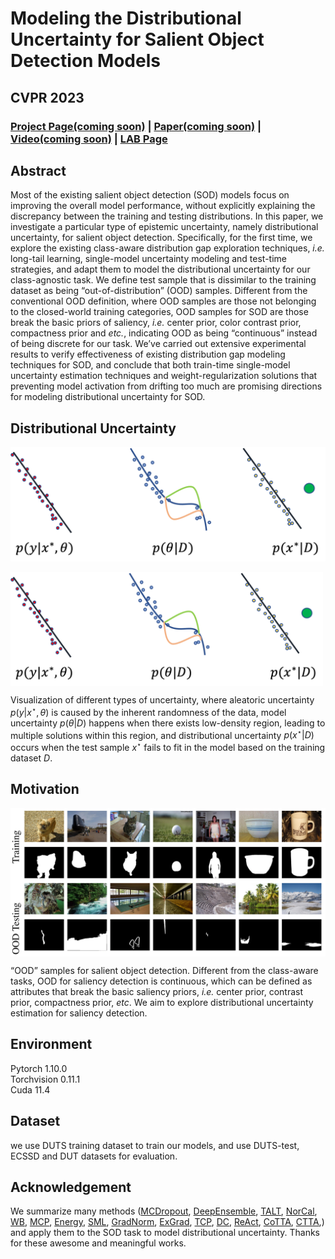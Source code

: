 # Modeling the Distributional Uncertainty for Salient Object Detection Models
## CVPR 2023

### [Project Page(coming soon)](https://npucvr.github.io/Distributional_uncertainty_SOD) | [Paper(coming soon)](https://github.com/txynwpu/Distributional_uncertainty_SOD) | [Video(coming soon)](https://github.com/txynwpu/Distributional_uncertainty_SOD) | [LAB Page](http://npu-cvr.cn/)

## Abstract
Most of the existing salient object detection (SOD) models focus on improving the overall model performance, without explicitly explaining the discrepancy between the training and testing distributions. In this paper, we investigate a particular type of epistemic uncertainty, namely distributional uncertainty, for salient object detection. Specifically, for the first time, we explore the existing class-aware distribution gap exploration techniques, _i.e._ long-tail learning, single-model uncertainty modeling and test-time strategies, and adapt them to model the distributional uncertainty for our class-agnostic task. We define test sample that is dissimilar to the training dataset as being “out-of-distribution” (OOD) samples. Different from the conventional OOD definition, where OOD samples are those not belonging to the closed-world training categories, OOD samples for SOD are those break the basic priors of saliency, _i.e._ center prior, color contrast prior, compactness prior and _etc._, indicating OOD as being “continuous” instead of being discrete for our task. We’ve carried out extensive experimental results to verify effectiveness of existing distribution gap modeling techniques for SOD, and conclude that both train-time single-model uncertainty estimation techniques and weight-regularization solutions that preventing model activation from drifting too much are promising directions for modeling distributional uncertainty for SOD.

## Distributional Uncertainty

![image](https://github.com/txynwpu/Distributional_uncertainty_SOD/blob/main/image/uncertainty_explain.png#pic_center)

<img src="https://github.com/txynwpu/Distributional_uncertainty_SOD/blob/main/image/uncertainty_explain.png" width="500" alt="" align=center />

Visualization of different types of uncertainty, where aleatoric uncertainty $p(y|x^\star,\theta)$ is caused by the inherent randomness of the data, model uncertainty $p(\theta|D)$ happens when there exists low-density region, leading to multiple solutions within this region, and distributional uncertainty $p(x^\star|D)$ occurs when the test sample $x^\star$ fails to fit in the model based on the training dataset $D$. 

## Motivation

<img src="https://github.com/txynwpu/Distributional_uncertainty_SOD/blob/main/image/sod_distributional_uncertainty.png" width="800" alt="" align=center />

“OOD” samples for salient object detection. Different from the class-aware tasks, OOD for saliency detection is continuous, which can be defined as attributes that break the basic saliency priors, _i.e._ center prior, contrast prior, compactness prior, _etc_. We aim to explore distributional uncertainty estimation for saliency detection.


## Environment
Pytorch 1.10.0  
Torchvision 0.11.1  
Cuda 11.4

## Dataset
we use DUTS training dataset to train our models, and use DUTS-test, ECSSD and DUT datasets for evaluation.


## Acknowledgement
We summarize many methods ([MCDropout](http://proceedings.mlr.press/v48/gal16.pdf), [DeepEnsemble](https://proceedings.neurips.cc/paper/2017/file/9ef2ed4b7fd2c810847ffa5fa85bce38-Paper.pdf), [TALT](https://arxiv.org/pdf/2107.09249.pdf), [NorCal](https://proceedings.neurips.cc/paper/2021/file/14ad095ecc1c3e1b87f3c522836e9158-Paper.pdf), [WB](https://openaccess.thecvf.com/content/CVPR2022/papers/Alshammari_Long-Tailed_Recognition_via_Weight_Balancing_CVPR_2022_paper.pdf), [MCP](https://arxiv.org/pdf/1610.02136.pdf), [Energy](https://proceedings.neurips.cc/paper/2020/file/f5496252609c43eb8a3d147ab9b9c006-Paper.pdf), [SML](http://openaccess.thecvf.com/content/ICCV2021/papers/Jung_Standardized_Max_Logits_A_Simple_yet_Effective_Approach_for_Identifying_ICCV_2021_paper.pdf), [GradNorm](https://proceedings.neurips.cc/paper/2021/file/063e26c670d07bb7c4d30e6fc69fe056-Paper.pdf), [ExGrad](https://arxiv.org/pdf/2205.10439), [TCP](https://proceedings.neurips.cc/paper/2019/file/757f843a169cc678064d9530d12a1881-Paper.pdf), [DC](https://arxiv.org/pdf/2207.07235), [ReAct](https://proceedings.neurips.cc/paper/2021/file/01894d6f048493d2cacde3c579c315a3-Paper.pdf), [CoTTA](https://openaccess.thecvf.com/content/CVPR2022/papers/Wang_Continual_Test-Time_Domain_Adaptation_CVPR_2022_paper.pdf), [CTTA](https://proceedings.mlr.press/v180/chun22a/chun22a.pdf),) and apply them to the SOD task to model distributional uncertainty. Thanks for these awesome and meaningful works.
